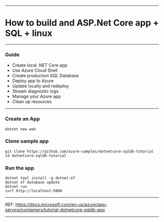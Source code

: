 ***
# __How to build and ASP.Net Core app + SQL + linux__

***

### __Guide__

   * Create local .NET Core app  
   * Use Azure Cloud Shell  
   * Create production SQL Database  
   * Deploy app to Azure  
   * Update locally and redeploy  
   * Stream diagnostic logs  
   * Manage your Azure app  
   * Clean up resources  

***

### __Create an App__

```
dotnet new web
```

### __Clone sample app__

```
git clone https://github.com/azure-samples/dotnetcore-sqldb-tutorial
cd dotnetcore-sqldb-tutorial
```

### __Run the app__

```
dotnet tool install -g dotnet-ef  
dotnet ef database update  
dotnet run  
curl http://localhost:5000
```

***

_REF:_ https://docs.microsoft.com/en-us/azure/app-service/containers/tutorial-dotnetcore-sqldb-app

***
